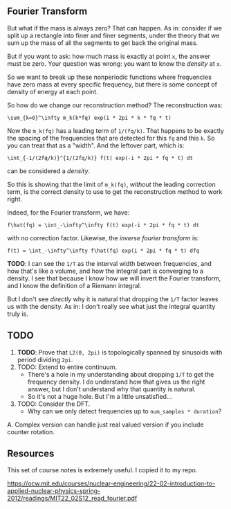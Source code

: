 ## Fourier Transform

But what if the mass is always zero? That can happen. As in: consider if
we split up a rectangle into finer and finer segments, under the theory
that we sum up the mass of all the segments to get back the original
mass.

But if you want to ask: how much mass is exactly at point `x`, the
answer must be zero. Your question was wrong: you want to know the
*density* at `x`.

So we want to break up these nonperiodic functions where frequencies
have zero mass at every specific frequency, but there is some concept of
density of energy at each point.

So how do we change our reconstruction method? The reconstruction was:

    \sum_{k=0}^\infty m_k(k*fq) exp(i * 2pi * k * fq * t)

Now the `m_k(fq)` has a leading term of `1/(fq/k)`. That happens to be
exactly the spacing of the frequencies that are detected for this `fq`
and this `k`. So you can treat that as a "width". And the leftover part,
which is:

    \int_{-1/(2fq/k)}^{1/(2fq/k)} f(t) exp(-i * 2pi * fq * t) dt

can be considered a *density*.

So this is showing that the limit of `m_k(fq)`, *without* the leading
correction term, is the correct density to use to get the reconstruction
method to work right.

Indeed, for the Fourier transform, we have:

    f\hat(fq) = \int_-\infty^\infty f(t) exp(-i * 2pi * fq * t) dt

with *no* correction factor. Likewise, the *inverse fourier transform*
is:

    f(t) = \int_-\infty^\infty f\hat(fq) exp(i * 2pi * fq * t) dfq

**TODO**: I can see the `1/T` as the interval width between frequencies,
and how that's like a volume, and how the integral part is converging to
a density. I see that because I know how we will invert the Fourier
transform, and I know the definition of a Riemann integral.

But I don't see *directly* why it is natural that dropping the `1/T`
factor leaves us with the density. As in: I don't really see what just
the integral quantity truly is.

## TODO

1. **TODO**: Prove that `L2(0, 2pi)` is topologically spanned by
   sinusoids with period dividing `2pi`.
2. TODO: Extend to entire continuum.
    * There's a hole in my understanding about dropping `1/T` to get the
      frequency density. I do understand how that gives us the right
      answer, but I don't understand why that quantity is natural.
    * So it's not a huge hole. But I'm a little unsatisfied...
3. TODO: Consider the DFT.
    * Why can we only detect frequencies up to `num_samples * duration`?

A. Complex version can handle just real valued version if you include
   counter rotation.

## Resources

This set of course notes is extremely useful. I copied it to my repo.

https://ocw.mit.edu/courses/nuclear-engineering/22-02-introduction-to-applied-nuclear-physics-spring-2012/readings/MIT22_02S12_read_fourier.pdf
